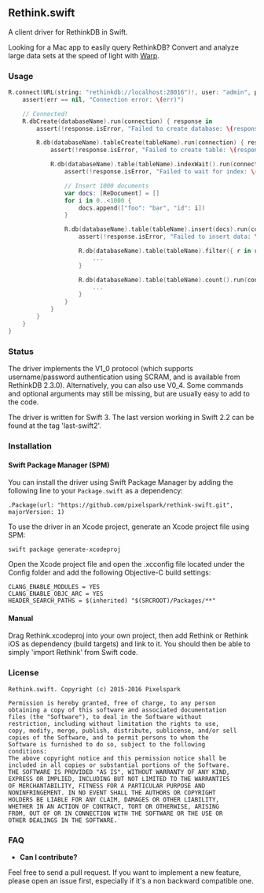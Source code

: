 Rethink.swift
-------------

A client driver for RethinkDB in Swift.

Looking for a Mac app to easily query RethinkDB? Convert and analyze large data sets at the speed of light with [Warp](http://warp.one). 

### Usage

```swift
R.connect(URL(string: "rethinkdb://localhost:28016")!, user: "admin", password: "") { err, connection in
	assert(err == nil, "Connection error: \(err)")

	// Connected!
	R.dbCreate(databaseName).run(connection) { response in
		assert(!response.isError, "Failed to create database: \(response)")

		R.db(databaseName).tableCreate(tableName).run(connection) { response in
			assert(!response.isError, "Failed to create table: \(response)")

			R.db(databaseName).table(tableName).indexWait().run(connection) { response in
				assert(!response.isError, "Failed to wait for index: \(response)")

				// Insert 1000 documents
				var docs: [ReDocument] = []
				for i in 0..<1000 {
					docs.append(["foo": "bar", "id": i])
				}

				R.db(databaseName).table(tableName).insert(docs).run(connection) { response in
					assert(!response.isError, "Failed to insert data: \(response)")

					R.db(databaseName).table(tableName).filter({ r in return r["foo"].eq(R.expr("bar")) }).run(connection) { response in 
						...
					}

					R.db(databaseName).table(tableName).count().run(connection) { response in
						...
					}
				}
			}
		}
	}
}
```

### Status

The driver implements the V1_0 protocol (which supports username/password authentication using SCRAM, and is available 
from RethinkDB 2.3.0). Alternatively, you can also use V0_4. Some commands and optional arguments may still be missing,
but are usually easy to add to the code.

The driver is written for Swift 3. The last version working in Swift 2.2 can be found at the tag 'last-swift2'.

### Installation

#### Swift Package Manager (SPM)

You can install the driver using Swift Package Manager by adding the following line to your ```Package.swift``` as a dependency:

```
.Package(url: "https://github.com/pixelspark/rethink-swift.git", majorVersion: 1)
```

To use the driver in an Xcode project, generate an Xcode project file using SPM:
```
swift package generate-xcodeproj
```
Open the Xcode project file and open the .xcconfig file located under the Config folder and add the following Objective-C build settings:
```
CLANG_ENABLE_MODULES = YES
CLANG_ENABLE_OBJC_ARC = YES
HEADER_SEARCH_PATHS = $(inherited) "$(SRCROOT)/Packages/**"
```

#### Manual

Drag Rethink.xcodeproj into your own project, then add Rethink or Rethink iOS as dependency (build targets) and link to it.
You should then be able to simply 'import Rethink' from Swift code.

### License

```
Rethink.swift. Copyright (c) 2015-2016 Pixelspark

Permission is hereby granted, free of charge, to any person
obtaining a copy of this software and associated documentation
files (the "Software"), to deal in the Software without
restriction, including without limitation the rights to use,
copy, modify, merge, publish, distribute, sublicense, and/or sell
copies of the Software, and to permit persons to whom the
Software is furnished to do so, subject to the following
conditions:
The above copyright notice and this permission notice shall be
included in all copies or substantial portions of the Software.
THE SOFTWARE IS PROVIDED "AS IS", WITHOUT WARRANTY OF ANY KIND,
EXPRESS OR IMPLIED, INCLUDING BUT NOT LIMITED TO THE WARRANTIES
OF MERCHANTABILITY, FITNESS FOR A PARTICULAR PURPOSE AND
NONINFRINGEMENT. IN NO EVENT SHALL THE AUTHORS OR COPYRIGHT
HOLDERS BE LIABLE FOR ANY CLAIM, DAMAGES OR OTHER LIABILITY,
WHETHER IN AN ACTION OF CONTRACT, TORT OR OTHERWISE, ARISING
FROM, OUT OF OR IN CONNECTION WITH THE SOFTWARE OR THE USE OR
OTHER DEALINGS IN THE SOFTWARE.
```

### FAQ

- __Can I contribute?__

Feel free to send a pull request. If you want to implement a new feature, please open
an issue first, especially if it's a non backward compatible one.
